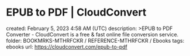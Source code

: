 # EPUB to PDF | CloudConvert

created: February 5, 2023 4:58 AM (UTC)
description: >EPUB to PDF Converter - CloudConvert is a free & fast online file conversion service.
folder: BOOKMRKS-MTHRFCKR / REFERENCE-MTHRFCKR / Ebooks
tags: ebooks
url: https://cloudconvert.com/epub-to-pdf